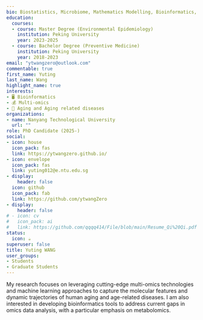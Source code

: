 ```yaml
---
bio: Biostatistics, Microbiome, Mathematics Modelling, Bioinformatics, Population Health, Multi-omics.
education:
  courses:
  - course: Master Degree (Environmental Epidemiology)
    institution: Peking University
    year: 2023-2025
  - course: Bachelor Degree (Preventive Medicine)
    institution: Peking University
    year: 2018-2023
email: "ytwangzero@outlook.com"
commentable: true
first_name: Yuting
last_name: Wang
highlight_name: true
interests:
- 🖥️ Bioinformatics
- 💰 Multi-omics
- 👴 Aging and Aging related diseases
organizations:
- name: Nanyang Technological University
  url: ""
role: PhD Candidate (2025-)
social:
- icon: house
  icon_pack: fas
  link: https://ytwangzero.github.io/
- icon: envelope
  icon_pack: fas
  link: yuting012@e.ntu.edu.sg
- display:
    header: false
  icon: github
  icon_pack: fab
  link: https://github.com/ytwangZero
- display:
    header: false
# - icon: cv
#   icon_pack: ai
#   link: https://github.com/qqqq414/File/blob/main/Resume_Qi%20Qi.pdf
status:
  icon: ☕️
superuser: false
title: Yuting WANG
user_groups:
- Students
- Graduate Students
---
```


My research focuses on leveraging cutting-edge multi-omics technologies and machine learning approaches to capture the molecular features and dynamic trajectories of human aging and age-related diseases. I am also interested in developing bioinformatics tools to address current gaps in omics data analysis, with a particular emphasis on metabolomics.
 

